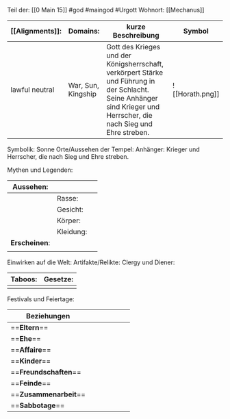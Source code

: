 Teil der: [[0 Main 15]]
#god #maingod #Urgott 
Wohnort: [[Mechanus]]

| [[Alignments]]: | Domains:           | kurze Beschreibung                                                                                                                                                   | Symbol          |
| --------------- | ------------------ | -------------------------------------------------------------------------------------------------------------------------------------------------------------------- | --------------- |
| lawful neutral  | War, Sun, Kingship | Gott des Krieges und der Königsherrschaft, verkörpert Stärke und Führung in der Schlacht. Seine Anhänger sind Krieger und Herrscher, die nach Sieg und Ehre streben. | ![[Horath.png]] |
Symbolik: Sonne
Orte/Aussehen der Tempel:
Anhänger: Krieger und Herrscher, die nach Sieg und Ehre streben.

Mythen und Legenden:

| Aussehen:       |           |     |
| --------------- | --------- | --- |
|                 | Rasse:    |     |
|                 | Gesicht:  |     |
|                 | Körper:   |     |
|                 | Kleidung: |     |
| **Erscheinen**: |           |     |
|                 |           |     |
Einwirken auf die Welt:
Artifakte/Relikte:
Clergy und Diener:

| Taboos: | Gesetze: |
| ------- | -------- |
|         |          |
Festivals und Feiertage: 

| Beziehungen            |     |     |     |     |     |     |
| ---------------------- | --- | --- | --- | --- | --- | --- |
| ==**Eltern**==         |     |     |     |     |     |     |
| ==**Ehe**==            |     |     |     |     |     |     |
| ==**Affaire**==        |     |     |     |     |     |     |
| ==**Kinder**==         |     |     |     |     |     |     |
| ==**Freundschaften**== |     |     |     |     |     |     |
| ==**Feinde**==         |     |     |     |     |     |     |
| ==**Zusammenarbeit**== |     |     |     |     |     |     |
| ==**Sabbotage**==      |     |     |     |     |     |     |